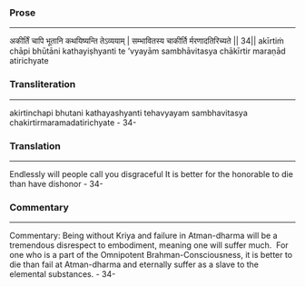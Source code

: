 ### Prose 
 --- 
अकीर्तिं चापि भूतानि
कथयिष्यन्ति तेऽव्ययाम् |
सम्भावितस्य चाकीर्ति
र्मरणादतिरिच्यते || 34||
akīrtiṁ chāpi bhūtāni
kathayiṣhyanti te ’vyayām
sambhāvitasya chākīrtir
maraṇād atirichyate

### Transliteration 
 --- 
akirtinchapi bhutani kathayashyanti tehavyayam sambhavitasya chakirtirmaramadatirichyate - 34-

### Translation 
 --- 
Endlessly will people call you disgraceful It is better for the honorable to die than have dishonor - 34-

### Commentary 
 --- 
Commentary: Being without Kriya and failure in Atman-dharma will be a tremendous disrespect to embodiment, meaning one will suffer much.  For one who is a part of the Omnipotent Brahman-Consciousness, it is better to die than fail at Atman-dharma and eternally suffer as a slave to the elemental substances. - 34-
